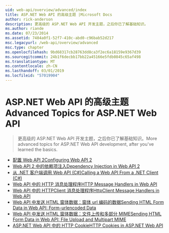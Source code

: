 ```yaml
---
uid: web-api/overview/advanced/index
title: ASP.NET Web API 的高级主题 |Microsoft Docs
author: rick-anderson
description: 更高级的 ASP.NET Web API 开发主题，之后你已了解基础知识。
ms.author: riande
ms.date: 07/23/2014
ms.assetid: 7404a0f1-52f7-410c-abd0-c96bab52d217
msc.legacyurl: /web-api/overview/advanced
msc.type: chapter
ms.openlocfilehash: 9bd68317cb28763dd8ca3f2ec6a18159e9367d39
ms.sourcegitcommit: 24b1f6decbb17bb22a45166e5fdb0845c65af498
ms.translationtype: MT
ms.contentlocale: zh-CN
ms.lasthandoff: 03/01/2019
ms.locfileid: "57019904"
---
```

<a name="advanced-topics-for-aspnet-web-api"></a><span data-ttu-id="05188-103">ASP.NET Web API 的高级主题</span><span class="sxs-lookup"><span data-stu-id="05188-103">Advanced Topics for ASP.NET Web API</span></span>
====================
> <span data-ttu-id="05188-104">更高级的 ASP.NET Web API 开发主题，之后你已了解基础知识。</span><span class="sxs-lookup"><span data-stu-id="05188-104">More advanced topics for ASP.NET Web API development, after you've learned the basics.</span></span>


- [<span data-ttu-id="05188-105">配置 Web API 2</span><span class="sxs-lookup"><span data-stu-id="05188-105">Configuring Web API 2</span></span>](configuring-aspnet-web-api.md)
- [<span data-ttu-id="05188-106">Web API 2 中的依赖项注入</span><span class="sxs-lookup"><span data-stu-id="05188-106">Dependency Injection in Web API 2</span></span>](dependency-injection.md)
- [<span data-ttu-id="05188-107">从 .NET 客户端调用 Web API (C#)</span><span class="sxs-lookup"><span data-stu-id="05188-107">Calling a Web API From a .NET Client (C#)</span></span>](calling-a-web-api-from-a-net-client.md)
- [<span data-ttu-id="05188-108">Web API 中的 HTTP 消息处理程序</span><span class="sxs-lookup"><span data-stu-id="05188-108">HTTP Message Handlers in Web API</span></span>](http-message-handlers.md)
- [<span data-ttu-id="05188-109">Web API 中的 HTTPClient 消息处理程序</span><span class="sxs-lookup"><span data-stu-id="05188-109">HttpClient Message Handlers in Web API</span></span>](httpclient-message-handlers.md)
- [<span data-ttu-id="05188-110">Web API 中发送 HTML 窗体数据：窗体 url 编码的数据</span><span class="sxs-lookup"><span data-stu-id="05188-110">Sending HTML Form Data in Web API: Form-urlencoded Data</span></span>](sending-html-form-data-part-1.md)
- [<span data-ttu-id="05188-111">Web API 中发送 HTML 窗体数据：文件上传和多部分 MIME</span><span class="sxs-lookup"><span data-stu-id="05188-111">Sending HTML Form Data in Web API: File Upload and Multipart MIME</span></span>](sending-html-form-data-part-2.md)
- [<span data-ttu-id="05188-112">ASP.NET Web API 中的 HTTP Cookie</span><span class="sxs-lookup"><span data-stu-id="05188-112">HTTP Cookies in ASP.NET Web API</span></span>](http-cookies.md)
